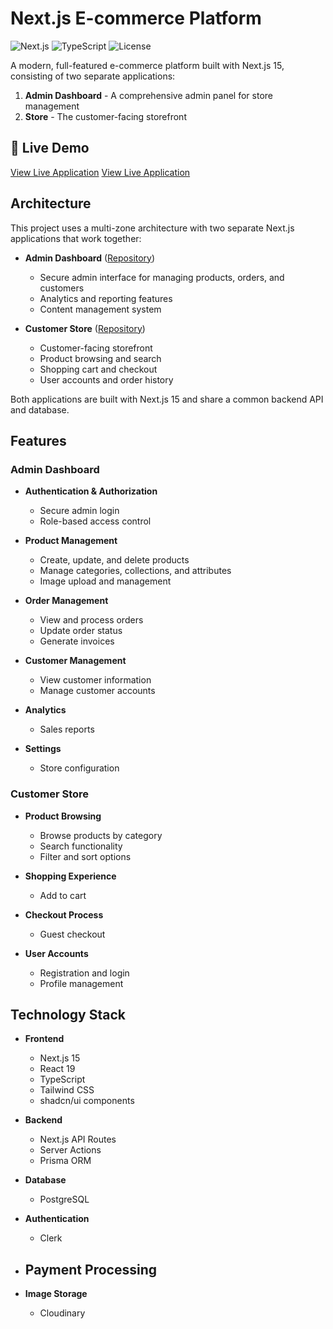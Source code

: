 # Next.js E-commerce Platform

![Next.js](https://img.shields.io/badge/Next.js-15.0-black)
![TypeScript](https://img.shields.io/badge/TypeScript-5.0-blue)
![License](https://img.shields.io/badge/License-MIT-green)

A modern, full-featured e-commerce platform built with Next.js 15, consisting of two separate applications:

1. **Admin Dashboard** - A comprehensive admin panel for store management
2. **Store** - The customer-facing storefront

## 🚀 Live Demo

[View Live Application](https://e-commerce-pied-one-64.vercel.app)
[View Live Application](https://ecommerce-store-iota-liard.vercel.app)  

## Architecture

This project uses a multi-zone architecture with two separate Next.js applications that work together:

- **Admin Dashboard** ([Repository](https://github.com/mahdi6788/e-commerce.git))
  - Secure admin interface for managing products, orders, and customers
  - Analytics and reporting features
  - Content management system

- **Customer Store** ([Repository](https://github.com/mahdi6788/ecommerce-store.git))
  - Customer-facing storefront
  - Product browsing and search
  - Shopping cart and checkout
  - User accounts and order history

Both applications are built with Next.js 15 and share a common backend API and database.

## Features

### Admin Dashboard

- **Authentication & Authorization**
  - Secure admin login
  - Role-based access control

- **Product Management**
  - Create, update, and delete products
  - Manage categories, collections, and attributes
  - Image upload and management

- **Order Management**
  - View and process orders
  - Update order status
  - Generate invoices

- **Customer Management**
  - View customer information
  - Manage customer accounts

- **Analytics**
  - Sales reports

- **Settings**
  - Store configuration

### Customer Store

- **Product Browsing**
  - Browse products by category
  - Search functionality
  - Filter and sort options

- **Shopping Experience**
  - Add to cart

- **Checkout Process**
  - Guest checkout

- **User Accounts**
  - Registration and login
  - Profile management

## Technology Stack

- **Frontend**
  - Next.js 15
  - React 19
  - TypeScript
  - Tailwind CSS
  - shadcn/ui components

- **Backend**
  - Next.js API Routes
  - Server Actions
  - Prisma ORM

- **Database**
  - PostgreSQL

- **Authentication**
  - Clerk

- **Payment Processing**
  - 

- **Image Storage**
  - Cloudinary
